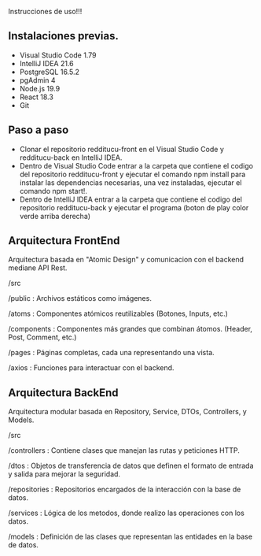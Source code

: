 Instrucciones de uso!!!

Instalaciones previas.
--------------------------------------------------------------------------------------------------------------------------------------------------------------------------
- Visual Studio Code 1.79
- IntelliJ IDEA 21.6
- PostgreSQL 16.5.2
- pgAdmin 4
- Node.js 19.9
- React 18.3
- Git

Paso a paso
--------------------------------------------------------------------------------------------------------------------------------------------------------------------------
- Clonar el repositorio redditucu-front en el Visual Studio Code y redditucu-back en IntelliJ IDEA.
- Dentro de Visual Studio Code entrar a la carpeta que contiene el codigo del repositorio redditucu-front y ejecutar el comando npm install para instalar las dependencias necesarias, una vez instaladas, ejecutar el comando npm start!.
- Dentro de IntelliJ IDEA entrar a la carpeta que contiene el codigo del repositorio redditucu-back y ejecutar el programa (boton de play color verde arriba derecha)

Arquitectura FrontEnd
--------------------------------------------------------------------------------------------------------------------------------------------------------------------------
Arquitectura basada en "Atomic Design" y comunicacion con el backend mediane API Rest.

/src  

  /public              : Archivos estáticos como imágenes.  
  
  /atoms               : Componentes atómicos reutilizables (Botones, Inputs, etc.)  
  
  /components          : Componentes más grandes que combinan átomos. (Header, Post, Comment, etc.) 
  
  /pages               : Páginas completas, cada una representando una vista.
  
  /axios               : Funciones para interactuar con el backend.  

Arquitectura BackEnd
--------------------------------------------------------------------------------------------------------------------------------------------------------------------------
Arquitectura modular basada en Repository, Service, DTOs, Controllers, y Models.

/src

  /controllers       : Contiene clases que manejan las rutas y peticiones HTTP.
  
  /dtos              : Objetos de transferencia de datos que definen el formato de entrada y salida para mejorar la seguridad.
  
  /repositories      : Repositorios encargados de la interacción con la base de datos.
  
  /services          : Lógica de los metodos, donde realizo las operaciones con los datos.
  
  /models            : Definición de las clases que representan las entidades en la base de datos.

